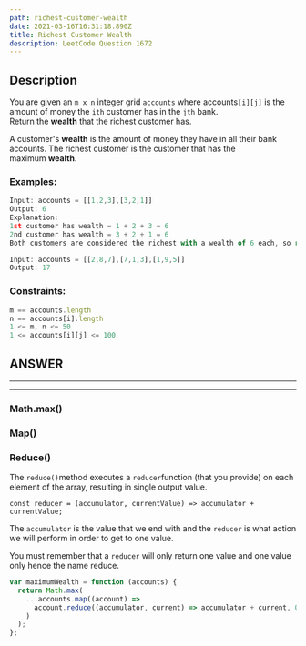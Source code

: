 ```yaml
---
path: richest-customer-wealth
date: 2021-03-16T16:31:18.890Z
title: Richest Customer Wealth
description: LeetCode Question 1672
---
```

## Description

You are given an `m x n` integer grid `accounts` where accounts`[i][j]` is the amount of money the `ith` customer has in the `jth` bank. Return the **wealth** that the richest customer has.

A customer's **wealth** is the amount of money they have in all their bank accounts. The richest customer is the customer that has the maximum **wealth**.

### Examples:

```js
Input: accounts = [[1,2,3],[3,2,1]]
Output: 6
Explanation:
1st customer has wealth = 1 + 2 + 3 = 6
2nd customer has wealth = 3 + 2 + 1 = 6
Both customers are considered the richest with a wealth of 6 each, so return 6.
```

```js
Input: accounts = [[2,8,7],[7,1,3],[1,9,5]]
Output: 17
```

### Constraints:

```js
m == accounts.length
n == accounts[i].length
1 <= m, n <= 50
1 <= accounts[i][j] <= 100
```

## ANSWER 

___

- - -

### **Math.max()**

### **Map()**

### R**educe()**

[](https://developer.mozilla.org/en-US/docs/Web/JavaScript/Reference/Global_Objects/Array/Reduce)The `reduce()`method executes a `reducer`function (that you provide) on each element of the array, resulting in single output value.

`const reducer = (accumulator, currentValue) => accumulator + currentValue;`

The `accumulator` is the value that we end with and the `reducer` is what action we will perform in order to get to one value.

You must remember that a `reducer` will only return one value and one value only hence the name reduce.

```js
var maximumWealth = function (accounts) {
  return Math.max(
    ...accounts.map((account) =>
      account.reduce((accumulator, current) => accumulator + current, 0)
    )
  );
};
```